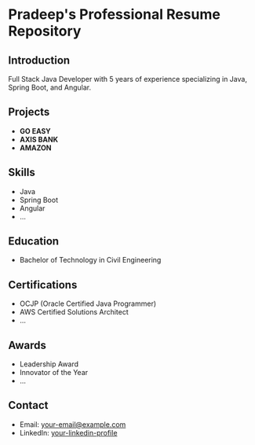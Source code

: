 # Pradeep's Professional Resume Repository

## Introduction
Full Stack Java Developer with 5 years of experience specializing in Java, Spring Boot, and Angular. 

## Projects
- **GO EASY**
- **AXIS BANK**
- **AMAZON**

## Skills
- Java
- Spring Boot
- Angular
- ...

## Education
- Bachelor of Technology in Civil Engineering

## Certifications
- OCJP (Oracle Certified Java Programmer)
- AWS Certified Solutions Architect
- ...

## Awards
- Leadership Award
- Innovator of the Year
- ...

## Contact
- Email: [your-email@example.com](mailto:your-email@example.com)
- LinkedIn: [your-linkedin-profile](https://www.linkedin.com/in/your-profile)
